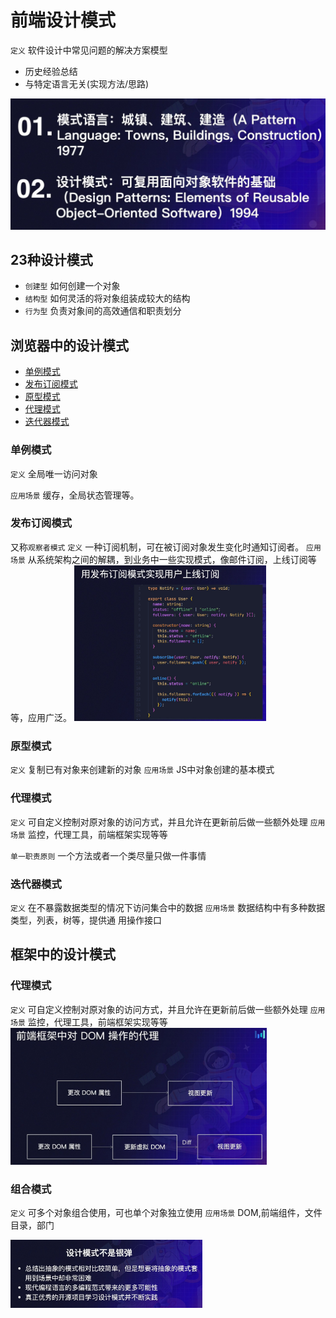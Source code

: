 # 前端设计模式

`定义`
软件设计中常见问题的解决方案模型
- 历史经验总结
- 与特定语言无关(实现方法/思路)


<img src="./img/两本书.jpg" style="zoom:50%">


## 23种设计模式
- `创建型` 如何创建一个对象
- `结构型` 如何灵活的将对象组装成较大的结构
- `行为型` 负责对象间的高效通信和职责划分

## 浏览器中的设计模式
- [单例模式](#单例模式)
- [发布订阅模式](#发布订阅模式)
- [原型模式](#原型模式)
- [代理模式](#代理模式)
- [迭代器模式](#迭代器模式)


### 单例模式
`定义` 
全局唯一访问对象

`应用场景` 
缓存，全局状态管理等。




### 发布订阅模式
又称`观察者模式`
`定义`
一种订阅机制，可在被订阅对象发生变化时通知订阅者。
`应用场景`
从系统架构之间的解耦，到业务中一些实现模式，像邮件订阅，上线订阅等等，应用广泛。
<img src="./img/发布订阅-用户上线通知订阅.jpg" style="zoom:30%">


### 原型模式
`定义`
复制已有对象来创建新的对象
`应用场景`
JS中对象创建的基本模式

### 代理模式
`定义`
可自定义控制对原对象的访问方式，并且允许在更新前后做一些额外处理
`应用场景`
监控，代理工具，前端框架实现等等

`单一职责原则`
一个方法或者一个类尽量只做一件事情

### 迭代器模式
`定义`
在不暴露数据类型的情况下访问集合中的数据
`应用场景`
数据结构中有多种数据类型，列表，树等，提供通
用操作接口

## 框架中的设计模式
### 代理模式
`定义`
可自定义控制对原对象的访问方式，并且允许在更新前后做一些额外处理
`应用场景`
监控，代理工具，前端框架实现等等
<img src="./img/前端框架对DOM操作的代理.jpg" style="zoom:40%">

### 组合模式
`定义`
可多个对象组合使用，可也单个对象独立使用
`应用场景`
DOM,前端组件，文件目录，部门

<img src="./img/设计模式思考.jpg" style="zoom:30%">
